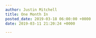 ```yaml
---
author: Justin Mitchell
title: One Month In
posted_date: 2019-03-18 06:00:00 +0000
date: 2019-03-11 21:20:24 +0000

---
```

